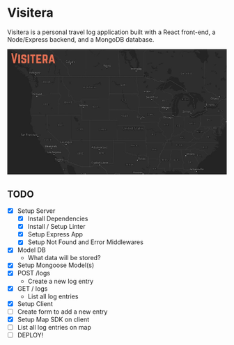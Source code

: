 # Visitera

Visitera is a personal travel log application built with a React front-end, a Node/Express backend, and a MongoDB database.

![Screenshot](client/src/images/visitera-screenshot.JPG)

## TODO

- [x] Setup Server
  - [x] Install Dependencies
  - [x] Install / Setup Linter
  - [x] Setup Express App
  - [x] Setup Not Found and Error Middlewares
- [x] Model DB
  - What data will be stored?
- [x] Setup Mongoose Model(s)
- [x] POST /logs
  - Create a new log entry
- [x] GET / logs
  - List all log entries
- [x] Setup Client
- [ ] Create form to add a new entry
- [x] Setup Map SDK on client
- [ ] List all log entries on map
- [ ] DEPLOY!
